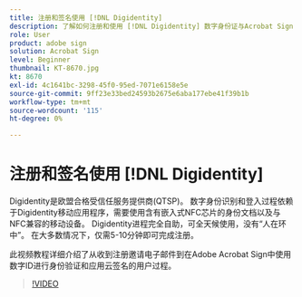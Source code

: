 ```yaml
---
title: 注册和签名使用 [!DNL Digidentity]
description: 了解如何注册和使用 [!DNL Digidentity] 数字身份证与Acrobat Sign
role: User
product: adobe sign
solution: Acrobat Sign
level: Beginner
thumbnail: KT-8670.jpg
kt: 8670
exl-id: 4c1641bc-3298-45f0-95ed-7071e6158e5e
source-git-commit: 9ff23e33bed24593b2675e6aba177ebe41f39b1b
workflow-type: tm+mt
source-wordcount: '115'
ht-degree: 0%

---
```


# 注册和签名使用 [!DNL Digidentity]

Digidentity是欧盟合格受信任服务提供商(QTSP)。 数字身份识别和登入过程依赖于Digidentity移动应用程序，需要使用含有嵌入式NFC芯片的身份文档以及与NFC兼容的移动设备。 Digidentity进程完全自助，可全天候使用，没有“人在环中”。 在大多数情况下，仅需5-10分钟即可完成注册。

此视频教程详细介绍了从收到注册邀请电子邮件到在Adobe Acrobat Sign中使用数字ID进行身份验证和应用云签名的用户过程。

>[!VIDEO](https://video.tv.adobe.com/v/336991?hidetitle=true)
